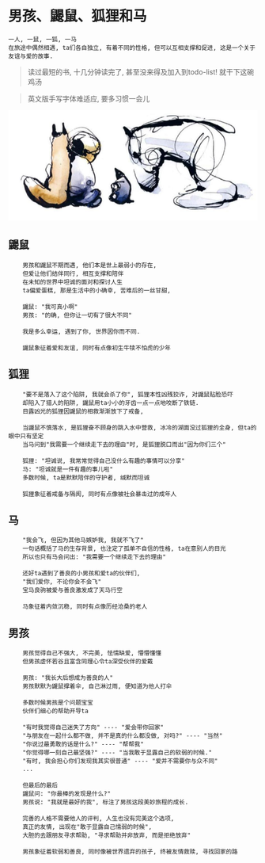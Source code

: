 # 男孩、鼹鼠、狐狸和马

    一人, 一鼠, 一狐, 一马
    在旅途中偶然相遇, ta们各自独立, 有着不同的性格, 但可以互相支撑和促进, 这是一个关于友谊与爱的故事.


> 读过最短的书, 十几分钟读完了, 甚至没来得及加入到todo-list! 就干下这碗鸡汤

> 英文版手写字体难适应, 要多习惯一会儿

![img](../main/res/boymolefoxhorse.png)

## 鼹鼠

        男孩和鼹鼠不期而遇, 他们本是世上最弱小的存在,
        但爱让他们结伴同行, 相互支撑和陪伴
        在未知的世界中坦诚的面对和探讨人生
        ta偏爱蛋糕, 那是生活中的小确幸, 苦难后的一丝甘甜, 

        鼹鼠: "我可真小啊"
        男孩: "的确, 但你让一切有了很大不同"

        我是多么幸运, 遇到了你, 世界因你而不同.

        鼹鼠象征着爱和友谊, 同时有点像初生牛犊不怕虎的少年

## 狐狸

        "要不是落入了这个陷阱, 我就会杀了你", 狐狸本性凶残狡诈, 对鼹鼠贴脸恐吓
        却陷入了猎人的陷阱, 鼹鼠用ta小小的牙齿一点一点地咬断了铁链.
        目露凶光的狐狸因鼹鼠的相救渐渐放下了戒备, 

        当鼹鼠不慎落水, 是狐狸奋不顾身的跳入水中营救, 冰冷的湖面没过狐狸的全身, 但ta的眼中只有坚定
        当马问到"我需要一个继续走下去的理由"时, 是狐狸脱口而出"因为你们三个"

        狐狸: "坦诚说, 我常常觉得自己没什么有趣的事情可以分享"
        马: "坦诚就是一件有趣的事儿啦"
        多数时候, ta是默默陪伴的守护者, 缄默而坦诚

        狐狸象征着戒备与隔阂, 同时有点像被社会暴击过的成年人

## 马

        "我会飞, 但因为其他马嫉妒我, 我就不飞了" 
        一句话概括了马的生存背景, 也注定了孤单不自信的性格, ta在意别人的目光
        所以也只有马会问出: "我需要一个继续走下去的理由"

        还好ta遇到了善良的小男孩和爱ta的伙伴们, 
        "我们爱你, 不论你会不会飞"
        宝马良驹被爱与善良激发成了天马行空

        马象征着内敛沉稳, 同时有点像历经沧桑的老人

## 男孩

        男孩觉得自己不强大, 不完美, 怯懦缺爱, 懵懵懂懂
        但男孩虚怀若谷且富含同理心令ta深受伙伴的爱戴
        
        男孩: "我长大后想成为善良的人"
        男孩默默为鼹鼠撑着伞, 自己淋过雨, 便知道为他人打伞

        多数时候男孩是个问题宝宝
        伙伴们细心的帮助开导ta

        "有时我觉得自己迷失了方向" ---- "爱会带你回家"
        "与朋友在一起什么都不做, 并不是真的什么都没做, 对吗?" ---- "当然"
        "你说过最勇敢的话是什么?" ---- "帮帮我"
        "你觉得哪一刻自己最坚强?" ---- "当我敢于显露自己的软弱的时候."
        "有时, 我会担心你们发现我其实很普通" ---- "爱并不需要你与众不同"
        ...

        但最后的最后
        鼹鼠问: "你最棒的发现是什么?"
        男孩说: "我就是最好的我", 标注了男孩这段美妙旅程的成长.

        完善的人格不需要他人的评判, 人生也没有完美这个选项,
        真正的友情, 出现在"敢于显露自己懦弱的时候", 
        大胆的去跟朋友寻求帮助, "寻求帮助并非放弃, 而是拒绝放弃"

        男孩象征着软弱和善良, 同时像被世界遗弃的孩子, 终被友情救赎, 寻找回家的路

